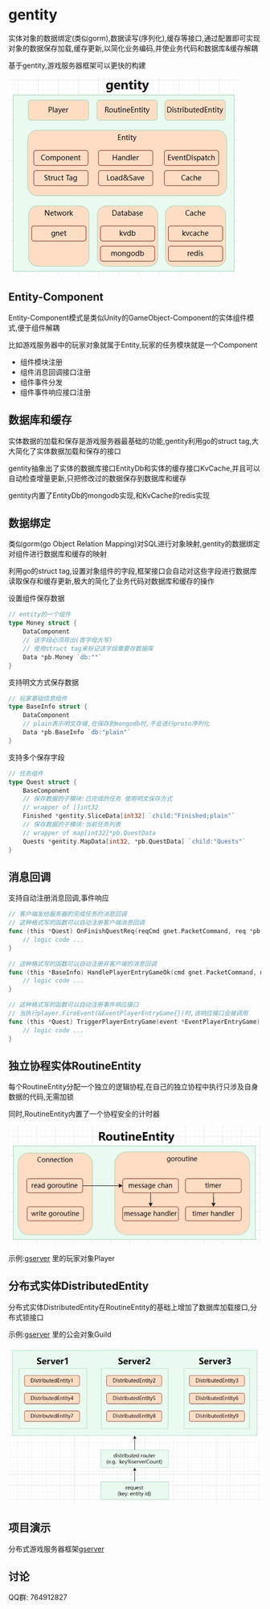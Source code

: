 # gentity
实体对象的数据绑定(类似gorm),数据读写(序列化),缓存等接口,通过配置即可实现对象的数据保存加载,缓存更新,以简化业务编码,并使业务代码和数据库&缓存解耦

基于gentity,游戏服务器框架可以更快的构建

![gentity](https://github.com/fish-tennis/doc/blob/master/imgs/gentity/gentity.png)

## Entity-Component
Entity-Component模式是类似Unity的GameObject-Component的实体组件模式,便于组件解耦

比如游戏服务器中的玩家对象就属于Entity,玩家的任务模块就是一个Component

- 组件模块注册
- 组件消息回调接口注册
- 组件事件分发
- 组件事件响应接口注册

## 数据库和缓存
实体数据的加载和保存是游戏服务器最基础的功能,gentity利用go的struct tag,大大简化了实体数据加载和保存的接口

gentity抽象出了实体的数据库接口EntityDb和实体的缓存接口KvCache,并且可以自动检查增量更新,只把修改过的数据保存到数据库和缓存

gentity内置了EntityDb的mongodb实现,和KvCache的redis实现

## 数据绑定
类似gorm(go Object Relation Mapping)对SQL进行对象映射,gentity的数据绑定对组件进行数据库和缓存的映射

利用go的struct tag,设置对象组件的字段,框架接口会自动对这些字段进行数据库读取保存和缓存更新,极大的简化了业务代码对数据库和缓存的操作

设置组件保存数据
```go
// entity的一个组件
type Money struct {
    DataComponent
    // 该字段必须导出(首字母大写)
    // 使用struct tag来标记该字段需要存数据库
    Data *pb.Money `db:""`
}
```

支持明文方式保存数据
```go
// 玩家基础信息组件
type BaseInfo struct {
    DataComponent
    // plain表示明文存储,在保存到mongodb时,不会进行proto序列化
    Data *pb.BaseInfo `db:"plain"`
}
```

支持多个保存字段
```go
// 任务组件
type Quest struct {
    BaseComponent
    // 保存数据的子模块:已完成的任务 使用明文保存方式
    // wrapper of []int32
    Finished *gentity.SliceData[int32] `child:"Finished;plain"`
    // 保存数据的子模块:当前任务列表
    // wrapper of map[int32]*pb.QuestData
    Quests *gentity.MapData[int32, *pb.QuestData] `child:"Quests"`
}
```

## 消息回调
支持自动注册消息回调,事件响应
```go
// 客户端发给服务器的完成任务的消息回调
// 这种格式写的函数可以自动注册客户端消息回调
func (this *Quest) OnFinishQuestReq(reqCmd gnet.PacketCommand, req *pb.FinishQuestReq) {
	// logic code ...
}
```
```go
// 这种格式写的函数可以自动注册非客户端的消息回调
func (this *BaseInfo) HandlePlayerEntryGameOk(cmd gnet.PacketCommand, msg *pb.PlayerEntryGameOk) { 
	// logic code ...
}
```
```go
// 这种格式写的函数可以自动注册事件响应接口
// 当执行player.FireEvent(&EventPlayerEntryGame{})时,该响应接口会被调用
func (this *Quest) TriggerPlayerEntryGame(event *EventPlayerEntryGame) {
	// logic code ...
}
```

## 独立协程实体RoutineEntity
每个RoutineEntity分配一个独立的逻辑协程,在自己的独立协程中执行只涉及自身数据的代码,无需加锁

同时,RoutineEntity内置了一个协程安全的计时器

![routine entity](https://github.com/fish-tennis/doc/blob/master/imgs/gentity/routineentity.png)

示例:[gserver](https://github.com/fish-tennis/gserver) 里的玩家对象Player

## 分布式实体DistributedEntity
分布式实体DistributedEntity在RoutineEntity的基础上增加了数据库加载接口,分布式锁接口

示例:[gserver](https://github.com/fish-tennis/gserver) 里的公会对象Guild

![distributed entity](https://github.com/fish-tennis/doc/blob/master/imgs/gentity/distributedentity.png)

## 项目演示
分布式游戏服务器框架[gserver](https://github.com/fish-tennis/gserver)

## 讨论
QQ群: 764912827
